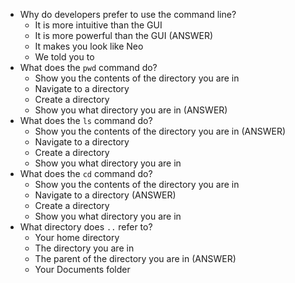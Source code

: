 * Why do developers prefer to use the command line?
  * It is more intuitive than the GUI
  * It is more powerful than the GUI (ANSWER)
  * It makes you look like Neo
  * We told you to
* What does the `pwd` command do?
  * Show you the contents of the directory you are in
  * Navigate to a directory
  * Create a directory
  * Show you what directory you are in (ANSWER)
* What does the `ls` command do?
  * Show you the contents of the directory you are in (ANSWER)
  * Navigate to a directory
  * Create a directory
  * Show you what directory you are in
* What does the `cd` command do?
  * Show you the contents of the directory you are in
  * Navigate to a directory (ANSWER)
  * Create a directory
  * Show you what directory you are in
* What directory does `..` refer to?
  * Your home directory
  * The directory you are in
  * The parent of the directory you are in (ANSWER)
  * Your Documents folder
